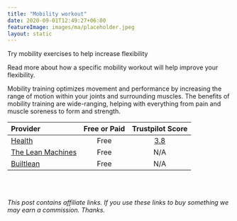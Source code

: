 ```yaml
---
title: "Mobility workout"
date: 2020-09-01T12:49:27+06:00
featureImage: images/ma/placeholder.jpeg
layout: static
---
```


Try mobility exercises to help increase flexibility

Read more about how a specific mobility workout will help improve your flexibility.

Mobility training optimizes movement and performance by increasing the range of motion within your joints and surrounding muscles. The benefits of mobility training are wide-ranging, helping with everything from pain and muscle soreness to form and strength.

| Provider      | Free or Paid  |  Trustpilot Score  |
| :-----------          | :--------------:      |  :--------------:         |
| [Health](https://www.health.com/fitness/mobility-workout) | Free | [3.8](https://uk.trustpilot.com/review/health.com) | 
| [The Lean Machines](https://www.youtube.com/watch?v=nFo5dOhlYUw) | Free | N/A
| [Builtlean](https://www.builtlean.com/mobility-routine/) | Free | N/A
  

<br/><br/>

*This post contains affiliate links. If you use these links to buy something we may
earn a commission. Thanks.*






